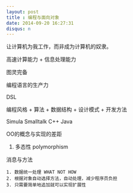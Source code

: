 ```yaml
---
layout: post
title : 编程与面向对象
date: 2014-09-20 16:27:31
disqus: n
---
```


让计算机为我工作，而非成为计算机的奴隶。

高速计算能力 + 信息处理能力

图灵完备

编程语言的生产力

DSL

编程风格 + 算法 + 数据结构 + 设计模式 + 开发方法

Simula 
Smalltalk
C++
Java

OO的概念与实现的差距

1. 多态性 polymorphism 
	
消息与方法

	1. 数据统一处理 WHAT NOT HOW  
	2. 根据对象自动选择方法，自动处理，减少程序员负担
	3. 只需要简单地追加就可以实现扩展性

